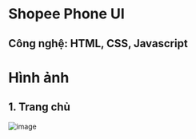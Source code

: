 # Shopee Phone UI
## Công nghệ: HTML, CSS, Javascript
# Hình ảnh
## 1. Trang chủ
![image](https://github.com/user-attachments/assets/3f25da7d-fdb4-4471-a93c-acec5f60e5ad)

